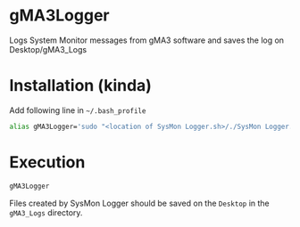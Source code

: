 # gMA3Logger
Logs System Monitor messages from gMA3 software and saves the log on Desktop/gMA3_Logs

# Installation (kinda)
Add following line in ```~/.bash_profile```

```bash
alias gMA3Logger='sudo "<location of SysMon Logger.sh>/./SysMon Logger.sh"'
```

# Execution
```bash
gMA3Logger
```

Files created by SysMon Logger should be saved on the `Desktop` in the `gMA3_Logs` directory.
